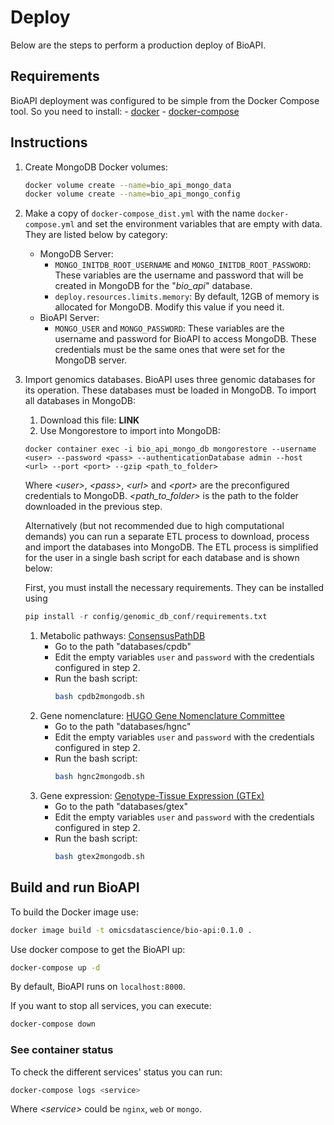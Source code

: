# Deploy

Below are the steps to perform a production deploy of BioAPI.


## Requirements

BioAPI deployment was configured to be simple from the Docker Compose tool. So you need to install:
    - [docker](https://docs.docker.com/desktop/#download-and-install)
    - [docker-compose](https://docs.docker.com/compose/install/)

## Instructions

1. Create MongoDB Docker volumes:
    ```bash
    docker volume create --name=bio_api_mongo_data
    docker volume create --name=bio_api_mongo_config
    ```
2. Make a copy of `docker-compose_dist.yml` with the name `docker-compose.yml` and set the environment variables that are empty with data. They are listed below by category:
    - MongoDB Server:
        - `MONGO_INITDB_ROOT_USERNAME` and `MONGO_INITDB_ROOT_PASSWORD`: These variables are the username and password that will be created in MongoDB for the "*bio_api*" database.  
        - `deploy.resources.limits.memory`: By default, 12GB of memory is allocated for MongoDB. Modify this value if you need it.  
    - BioAPI Server:
        - `MONGO_USER` and `MONGO_PASSWORD`: These variables are the username and password for BioAPI to access MongoDB. These credentials must be the same ones that were set for the MongoDB server.
3. Import genomics databases. BioAPI uses three genomic databases for its operation. These databases must be loaded in MongoDB. To import all databases in MongoDB:
    1. Download this file: **LINK**
    1. Use Mongorestore to import into MongoDB:
   ```
   docker container exec -i bio_api_mongo_db mongorestore --username <user> --password <pass> --authenticationDatabase admin --host <url> --port <port> --gzip <path_to_folder>
    ```
    Where *\<user\>*, *\<pass\>*, *\<url\>* and *\<port\>* are the preconfigured credentials to MongoDB. *\<path_to_folder\>* is the path to the folder downloaded in the previous step.

    Alternatively (but not recommended due to high computational demands) you can run a separate ETL process to download, process and import the databases into MongoDB. The ETL process is simplified for the user in a single bash script for each database and is shown below:  

    First, you must install the necessary requirements. They can be installed using
    ```python
    pip install -r config/genomic_db_conf/requirements.txt
    ```

    1. Metabolic pathways: [ConsensusPathDB](http://cpdb.molgen.mpg.de/)  
        - Go to the path "databases/cpdb"
        - Edit the empty variables `user` and `password` with the credentials configured in step 2. 
        - Run the bash script:  
            ```bash
            bash cpdb2mongodb.sh
            ```
    2. Gene nomenclature: [HUGO Gene Nomenclature Committee](https://www.genenames.org/)
        - Go to the path "databases/hgnc"
        - Edit the empty variables `user` and `password` with the credentials configured in step 2. 
        - Run the bash script:  
            ```bash
            bash hgnc2mongodb.sh
            ```             
    3. Gene expression: [Genotype-Tissue Expression (GTEx)](https://gtexportal.org/home/)
        - Go to the path "databases/gtex"
        - Edit the empty variables `user` and `password` with the credentials configured in step 2. 
        - Run the bash script:  
            ```bash
            bash gtex2mongodb.sh
            ```
## Build and run BioAPI

To build the Docker image use:  
```bash
docker image build -t omicsdatascience/bio-api:0.1.0 .
```

Use docker compose to get the BioAPI up: 
```bash
docker-compose up -d
```  
By default, BioAPI runs on `localhost:8000`.  

If you want to stop all services, you can execute:
```bash
docker-compose down
```
### See container status

To check the different services' status you can run:
```bash
docker-compose logs <service>
```

Where  *\<service\>* could be `nginx`, `web` or `mongo`.
